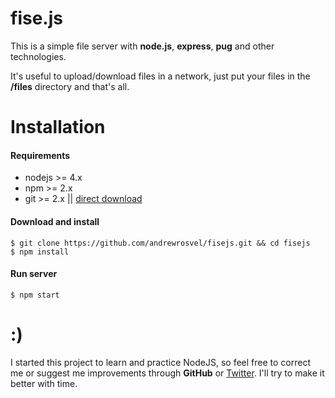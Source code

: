 # fise.js
This is a simple file server with **node.js**, **express**, **pug** and other technologies.

It's useful to upload/download files in a network, just put your files in the **/files** directory and that's all.

# Installation

#### Requirements

* nodejs >= 4.x
* npm >= 2.x
* git >= 2.x || [direct download](https://github.com/andrewrosvel/fisejs/archive/master.zip)

#### Download and install

```
$ git clone https://github.com/andrewrosvel/fisejs.git && cd fisejs
$ npm install
```

#### Run server

```
$ npm start
```

# :)
I started this project to learn and practice NodeJS, so feel free to correct me or suggest me improvements through **GitHub** or [Twitter](https://twitter.com/andrewrosvel "@andrewrosvel").
I'll try to make it better with time.
